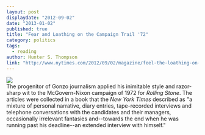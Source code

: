```yaml
---
layout: post
displaydate: "2012-09-02"
date: "2013-01-02"
published: true
title: "Fear and Loathing on the Campaign Trail '72"
category: politics
tags: 
  - reading
author: Hunter S. Thompson
link: "http://www.nytimes.com/2012/09/02/magazine/feel-the-loathing-on-the-campaign-trail.html?pagewanted=all&_r=0"
---
```


![](http://sethmnookin.com/wp-content/uploads/2013/08/HST-edited-2.png)<br>
The progenitor of Gonzo journalism applied his inimitable style and razor-sharp wit to  the McGovern-Nixon campaign of 1972 for _Rolling Stone_. The articles were collected in a book that the _New York Times_ described as "a mixture of personal narrative, diary entries, tape-recorded interviews and telephone conversations with the candidates and their managers, occasionally irrelevant fantasies and--towards the end when he was running past his deadline--an extended interview with himself."
